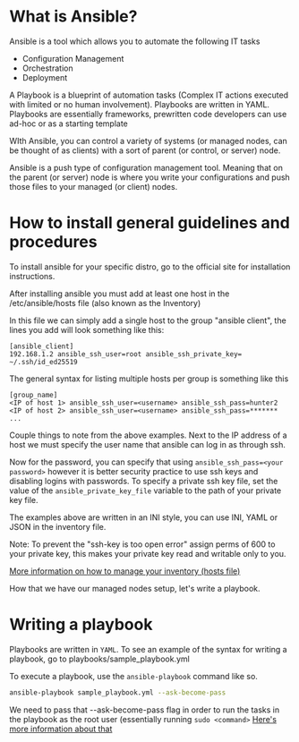 # What is Ansible?

Ansible is a tool which allows you to automate the following IT tasks
* Configuration Management
* Orchestration
* Deployment

A Playbook is a blueprint of automation tasks (Complex IT actions executed with limited or no human involvement). Playbooks are written in YAML.
Playbooks are essentially frameworks, prewritten code developers can use ad-hoc or as a starting template

WIth Ansible, you can control a variety of systems (or managed nodes, can be thought of as clients) with a sort of parent (or control, or server) node.  

Ansible is a push type of configuration management tool. Meaning that on the parent (or server) node is where you write your configurations and push those files to your managed (or client) nodes.

# How to install general guidelines and procedures

To install ansible for your specific distro, go to the official site for installation instructions.

After installing ansible you must add at least one host in the /etc/ansible/hosts file (also known as the Inventory)

In this file we can simply add a single host to the group "ansible client", the lines you add will look something like this:

```
[ansible_client]
192.168.1.2 ansible_ssh_user=root ansible_ssh_private_key= ~/.ssh/id_ed25519
```
The general syntax for listing multiple hosts per group is something like this

```
[group_name]
<IP of host 1> ansible_ssh_user=<username> ansible_ssh_pass=hunter2
<IP of host 2> ansible_ssh_user=<username> ansible_ssh_pass=*******
...
```

Couple things to note from the above examples.
Next to the IP address of a host we must specify the user name that ansible can log in as through ssh.

Now for the password, you can specify that using ``ansible_ssh_pass=<your password>`` however it is better security practice to use ssh keys and disabling logins with passwords.
To specify a private ssh key file, set the value of the ``ansible_private_key_file`` variable to the path of your private key file.


The examples above are written in an INI style, you can use INI, YAML or JSON in the inventory file.

Note: To prevent the "ssh-key is too open error" assign perms of 600 to your private key, this makes your private key read and writable only to you.



[More information on how to manage your inventory (hosts file)](https://docs.ansible.com/ansible/latest/user_guide/intro_inventory.html#connecting-to-hosts-behavioral-inventory-parameters)

How that we have our managed nodes setup, let's write a playbook.

# Writing a playbook

Playbooks are written in `YAML`.
To see an example of the syntax for writing a playbook, go to playbooks/sample_playbook.yml

To execute a playbook, use the `ansible-playbook` command like so.


```sh
ansible-playbook sample_playbook.yml --ask-become-pass
```

We need to pass that --ask-become-pass flag in order to run the tasks in the playbook as the root user (essentially running `sudo <command>`
[Here's more information about that](https://www.middlewareinventory.com/blog/ansible-sudo-ansible-become-example/)
